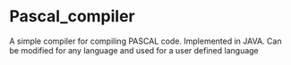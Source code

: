 # Pascal_compiler
A simple compiler for compiling PASCAL code.
Implemented in JAVA.
Can be modified for any language and used for a user defined language